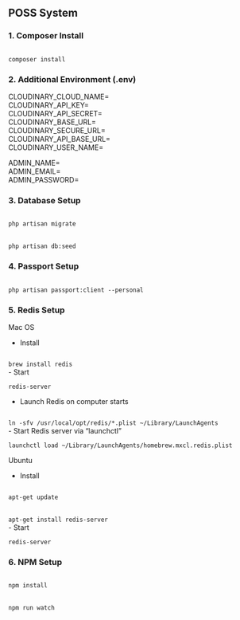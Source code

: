 ## POSS System

### 1. Composer Install
<code>
composer install
</code>

### 2. Additional Environment (.env)

CLOUDINARY_CLOUD_NAME=<br>
CLOUDINARY_API_KEY=<br>
CLOUDINARY_API_SECRET=<br>
CLOUDINARY_BASE_URL=<br>
CLOUDINARY_SECURE_URL=<br>
CLOUDINARY_API_BASE_URL=<br>
CLOUDINARY_USER_NAME=<br>

ADMIN_NAME=<br>
ADMIN_EMAIL=<br>
ADMIN_PASSWORD=<br>

### 3. Database Setup
<code>
php artisan migrate
</code>
<br>
<code>
php artisan db:seed
</code>

### 4. Passport Setup
<code>
php artisan passport:client --personal
</code>

### 5. Redis Setup
Mac OS
- Install<br>
<code>
brew install redis
</code>
- Start <br>
<code>
redis-server
</code>

- Launch Redis on computer starts<br>
<code>
ln -sfv /usr/local/opt/redis/*.plist ~/Library/LaunchAgents
</code>
- Start Redis server via “launchctl” <br>
<code>
launchctl load ~/Library/LaunchAgents/homebrew.mxcl.redis.plist
</code>

Ubuntu
- Install<br>
<code>
apt-get update
</code>
<br>
<code>
apt-get install redis-server
</code>
- Start <br>
<code>
redis-server
</code>

### 6. NPM Setup
<code>
npm install
</code>
<br>

<code>
npm run watch
</code>